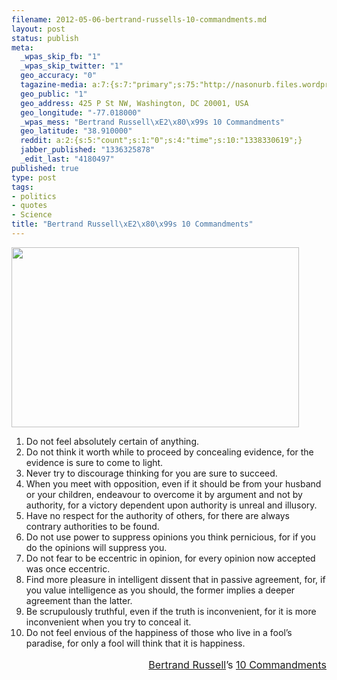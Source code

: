 ```yaml
--- 
filename: 2012-05-06-bertrand-russells-10-commandments.md
layout: post
status: publish
meta: 
  _wpas_skip_fb: "1"
  _wpas_skip_twitter: "1"
  geo_accuracy: "0"
  tagazine-media: a:7:{s:7:"primary";s:75:"http://nasonurb.files.wordpress.com/2012/05/mysteries-2108100_1700570c.jpeg";s:6:"images";a:1:{s:75:"http://nasonurb.files.wordpress.com/2012/05/mysteries-2108100_1700570c.jpeg";a:6:{s:8:"file_url";s:75:"http://nasonurb.files.wordpress.com/2012/05/mysteries-2108100_1700570c.jpeg";s:5:"width";s:3:"460";s:6:"height";s:3:"288";s:4:"type";s:5:"image";s:4:"area";s:6:"132480";s:9:"file_path";s:0:"";}}s:6:"videos";a:0:{}s:11:"image_count";s:1:"1";s:6:"author";s:7:"4180497";s:7:"blog_id";s:7:"8438084";s:9:"mod_stamp";s:19:"2012-05-06 17:37:57";}
  geo_public: "1"
  geo_address: 425 P St NW, Washington, DC 20001, USA
  geo_longitude: "-77.018000"
  _wpas_mess: "Bertrand Russell\xE2\x80\x99s 10 Commandments"
  geo_latitude: "38.910000"
  reddit: a:2:{s:5:"count";s:1:"0";s:4:"time";s:10:"1338330619";}
  jabber_published: "1336325878"
  _edit_last: "4180497"
published: true
type: post
tags: 
- politics
- quotes
- Science
title: "Bertrand Russell\xE2\x80\x99s 10 Commandments"
---
```

<div><span style="font-size:medium;"><span style="line-height:24px;"><a href="http://nasonurb.files.wordpress.com/2012/05/mysteries-2108100_1700570c.jpeg"><img class="size-full wp-image-2391 aligncenter" title="mysteries-2108100_1700570c" src="http://nasonurb.files.wordpress.com/2012/05/mysteries-2108100_1700570c.jpeg" alt="" width="460" height="288" /></a></span></span></div>
<ol>
	<li>Do not feel absolutely certain of anything.</li>
	<li>Do not think it worth while to proceed by concealing evidence, for the evidence is sure to come to light.</li>
	<li>Never try to discourage thinking for you are sure to succeed.</li>
	<li>When you meet with opposition, even if it should be from your husband or your children, endeavour to overcome it by argument and not by authority, for a victory dependent upon authority is unreal and illusory.</li>
	<li>Have no respect for the authority of others, for there are always contrary authorities to be found.</li>
	<li>Do not use power to suppress opinions you think pernicious, for if you do the opinions will suppress you.</li>
	<li>Do not fear to be eccentric in opinion, for every opinion now accepted was once eccentric.</li>
	<li>Find more pleasure in intelligent dissent that in passive agreement, for, if you value intelligence as you should, the former implies a deeper agreement than the latter.</li>
	<li>Be scrupulously truthful, even if the truth is inconvenient, for it is more inconvenient when you try to conceal it.</li>
	<li>Do not feel envious of the happiness of those who live in a fool’s paradise, for only a fool will think that it is happiness.</li>
</ol>
<div style="text-align:right;"><span style="font-size:medium;"><span style="line-height:24px;"><a href="http://en.wikipedia.org/wiki/Bertrand_Russell">Bertrand Russell</a>’s <a href="https://www.google.com/search?sourceid=chrome&amp;ie=UTF-8&amp;q=Bertrand+Russell%E2%80%99s+10+Commandments">10 Commandments</a>
</span></span></div>
<p style="text-align:right;"><span style="font-size:medium;"><span style="line-height:24px;">
</span></span></p>
